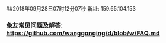 ##2018年09月28日07时12分07秒 新址: 159.65.104.153
### 兔友常见问题及解答: https://github.com/wanggonging/d/blob/w/FAQ.md
